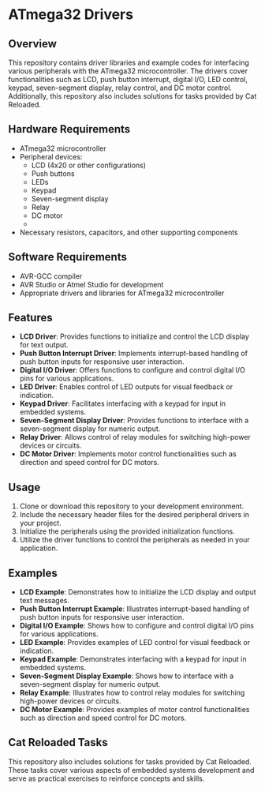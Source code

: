 # ATmega32 Drivers

## Overview
This repository contains driver libraries and example codes for interfacing various peripherals with the ATmega32 microcontroller. The drivers cover functionalities such as LCD, push button interrupt, digital I/O, LED control, keypad, seven-segment display, relay control, and DC motor control. Additionally, this repository also includes solutions for tasks provided by Cat Reloaded.

## Hardware Requirements
- ATmega32 microcontroller
- Peripheral devices:
  - LCD (4x20 or other configurations)
  - Push buttons
  - LEDs
  - Keypad
  - Seven-segment display
  - Relay
  - DC motor
  - 
- Necessary resistors, capacitors, and other supporting components

## Software Requirements
- AVR-GCC compiler
- AVR Studio or Atmel Studio for development
- Appropriate drivers and libraries for ATmega32 microcontroller

## Features
- **LCD Driver**: Provides functions to initialize and control the LCD display for text output.
- **Push Button Interrupt Driver**: Implements interrupt-based handling of push button inputs for responsive user interaction.
- **Digital I/O Driver**: Offers functions to configure and control digital I/O pins for various applications.
- **LED Driver**: Enables control of LED outputs for visual feedback or indication.
- **Keypad Driver**: Facilitates interfacing with a keypad for input in embedded systems.
- **Seven-Segment Display Driver**: Provides functions to interface with a seven-segment display for numeric output.
- **Relay Driver**: Allows control of relay modules for switching high-power devices or circuits.
- **DC Motor Driver**: Implements motor control functionalities such as direction and speed control for DC motors.

## Usage
1. Clone or download this repository to your development environment.
2. Include the necessary header files for the desired peripheral drivers in your project.
3. Initialize the peripherals using the provided initialization functions.
4. Utilize the driver functions to control the peripherals as needed in your application.

## Examples
- **LCD Example**: Demonstrates how to initialize the LCD display and output text messages.
- **Push Button Interrupt Example**: Illustrates interrupt-based handling of push button inputs for responsive user interaction.
- **Digital I/O Example**: Shows how to configure and control digital I/O pins for various applications.
- **LED Example**: Provides examples of LED control for visual feedback or indication.
- **Keypad Example**: Demonstrates interfacing with a keypad for input in embedded systems.
- **Seven-Segment Display Example**: Shows how to interface with a seven-segment display for numeric output.
- **Relay Example**: Illustrates how to control relay modules for switching high-power devices or circuits.
- **DC Motor Example**: Provides examples of motor control functionalities such as direction and speed control for DC motors.

## Cat Reloaded Tasks
This repository also includes solutions for tasks provided by Cat Reloaded. These tasks cover various aspects of embedded systems development and serve as practical exercises to reinforce concepts and skills.

